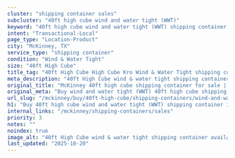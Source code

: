 ```yaml
---
cluster: "shipping container sales"
subcluster: "40ft high cube wind and water tight (WWT)"
keyword: "40ft high cube wind and water tight (WWT) shipping container for sale McKinney, TX"
intent: "Transactional-Local"
page_type: "Location-Product"
city: "McKinney, TX"
service_type: "shipping container"
condition: "Wind & Water Tight"
size: "40ft High Cube"
title_tag: "40ft High Cube High Cube Kro Wind & Water Tight shipping container Sales in McKinney | LC Container"
meta_description: "40ft High Cube wind & water tight shipping container sales in McKinney. High cube containers with extra height. Fast delivery, competitive pricing. Serving shipping containers area. Quote ID: RNG. Call (214) 524-4168 for your free quote today."
original_title: "McKinney 40ft high cube shipping container for sale | LC"
original_meta: "Buy wind and water tight (WWT) 40ft high cube shipping container sale with local delivery in McKinney, TX. LC Container — local Since 2003. Request a fast quote today."
url_slug: "/mckinney/buy/40ft-high-cube/shipping-containers/wind-and-water-tight-wwt"
h1: "Buy 40ft high cube wind and water tight (WWT) shipping container in McKinney"
internal_links: "/mckinney/shipping-containers/sales"
priority: 3
notes: ""
noindex: true
image_alt: "40ft High Cube wind & water tight shipping container available for delivery in McKinney"
last_updated: "2025-10-20"
---
```


<!-- TODO: Add unique city/inventory copy, images, and internal links here. -->
